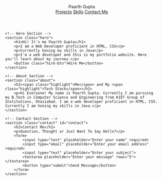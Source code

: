 <!DOCTYPE html>
<html lang="en">
<head>
    <meta charset="UTF-8">
    <meta name="viewport" content="width=device-width, initial-scale=1.0">
    <title>Paarth Gupta Portfolio</title>
    <link rel="stylesheet" href="style.css">
</head>
<body>
    <!-- Header Section -->
    <header>
        <div class="logo">Paarth Gupta</div>
        <nav>
            <a href="#projects">Projects</a>
            <a href="#skills">Skills</a>
            <a href="#contact">Contact Me</a>
        </nav>
    </header>

    <!-- Hero Section -->
    <section class="hero">
        <h1>Hi! It's me Paarth Gupta</h1>
        <p>I am a Web Developer proficient in HTML, CSS</p>
        <p>Currently honing my skills in Java</p>
        <p>I'm a web developer and this is my portfolio website. Here you'll learn about my journey.</p>
        <button class="hire-btn">Hire Me</button>
    </section>

    <!-- About Section -->
    <section class="about">
        <h2><span class="highlight">Me</span> and My <span class="highlight">Tech Stack</span></h2>
        <p>Hi Everyone! My name is Paarth Gupta. Currently I am pursuing my B.Tech in Computer Science and Engineering from KIET Group of Institutions, Ghaziabad. I am a web developer proficient in HTML, CSS. Currently I am honing my skills in Java.</p>
    </section>

    <!-- Contact Section -->
    <section class="contact" id="contact">
        <h2>Contact Me</h2>
        <p>Question, Thought or Just Want To Say Hello?</p>
        <form>
            <input type="text" placeholder="Enter your name" required>
            <input type="email" placeholder="Enter your email address" required>
            <input type="text" placeholder="Enter your subject">
            <textarea placeholder="Enter your message" rows="5"></textarea>
            <button type="submit">Send Message</button>
        </form>
    </section>
</body>
</html>
